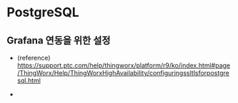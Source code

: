 # PostgreSQL 


## Grafana 연동을 위한 설정

- (reference) https://support.ptc.com/help/thingworx/platform/r9/ko/index.html#page/ThingWorx/Help/ThingWorxHighAvailability/configuringssltlsforpostgresql.html

- 
